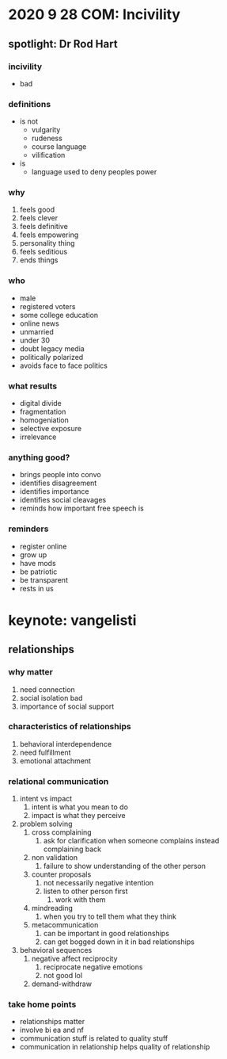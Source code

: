 # 2020 9 28 COM: Incivility

## spotlight: Dr Rod Hart

### incivility 

- bad

### definitions

- is not
  - vulgarity
  - rudeness
  - course language
  - vilification
- is
  - language used to deny peoples power

### why

1. feels good
2. feels clever
3. feels definitive
4. feels empowering
5. personality thing
6. feels seditious
7. ends things

### who

- male
- registered voters
- some college education
- online news
- unmarried
- under 30
- doubt legacy media
- politically polarized
- avoids face to face politics

### what results

- digital divide
- fragmentation
- homogeniation
- selective exposure
- irrelevance

### anything good?

- brings people into convo
- identifies disagreement
- identifies importance
- identifies social cleavages
- reminds how important free speech is

### reminders

- register online
- grow up
- have mods
- be patriotic
- be transparent
- rests in us

# keynote: vangelisti

## relationships

### why matter

1. need connection
2. social isolation bad
3. importance of social support

### characteristics of relationships

1. behavioral interdependence
2. need fulfillment
3. emotional attachment

### relational communication

1. intent vs impact
   1. intent is what you mean to do
   2. impact is what they perceive
2. problem solving
   1. cross complaining
      1. ask for clarification when someone complains instead complaining back
   2. non validation
      1. failure to show understanding of the other person
   3. counter proposals
      1. not necessarily negative intention
      2. listen to other person first
         1. work with them
   4. mindreading
      1. when you try to tell them what they think
   5. metacommunication
      1. can be important in good relationships
      2. can get bogged down in it in bad relationships
3. behavioral sequences
   1. negative affect reciprocity
      1. reciprocate negative emotions
      2. not good lol
   2. demand-withdraw

### take home points

- relationships matter
- involve bi ea and nf
- communication stuff is related to quality stuff
- communication in relationship helps quality of relationship

